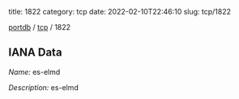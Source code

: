 title: 1822
category: tcp
date: 2022-02-10T22:46:10
slug: tcp/1822

[portdb](/) / [tcp](/category/tcp.html) / 1822


## IANA Data

_Name:_ es-elmd

_Description:_ es-elmd

